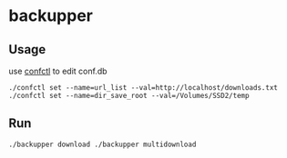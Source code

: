 # backupper

## Usage

use [confctl](https://github.com/harryzhu/confctl) to edit conf.db

``
    ./confctl set --name=url_list --val=http://localhost/downloads.txt
    ./confctl set --name=dir_save_root --val=/Volumes/SSD2/temp
``

## Run
``
    ./backupper download
    ./backupper multidownload
``